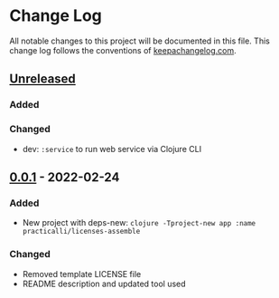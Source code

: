 # Change Log
All notable changes to this project will be documented in this file. This change log follows the conventions of [keepachangelog.com](http://keepachangelog.com/).

## [Unreleased]
### Added
### Changed
- dev: `:service` to run web service via Clojure CLI


## [0.0.1] - 2022-02-24
### Added
- New project with deps-new: `clojure -Tproject-new app :name practicalli/licenses-assemble`
### Changed
- Removed template LICENSE file
- README description and updated tool used

[Unreleased]: https://github.com/practicalli/licenses-assemble/compare/0.0.1...HEAD
[0.0.1]: https://github.com/practicalli/licenses-assemble/compare/0.0.0...0.0.1
